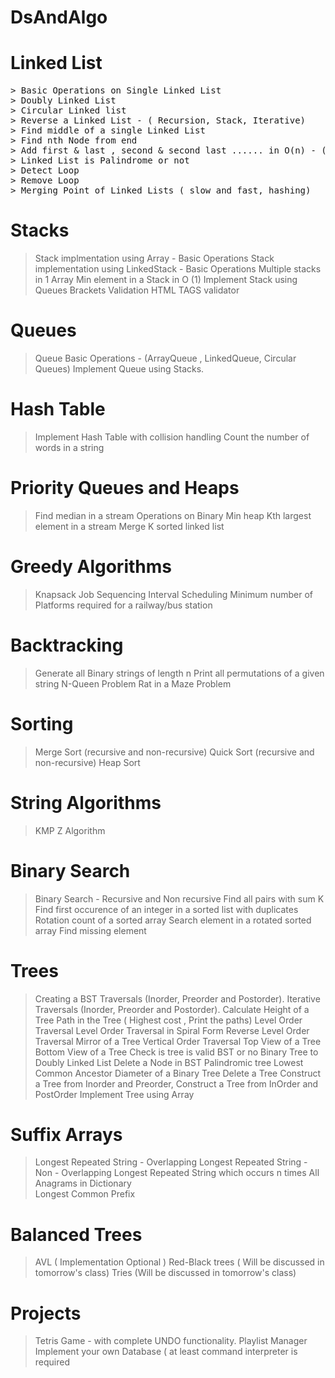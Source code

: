 # DsAndAlgo
# Linked List  	
<pre>
> Basic Operations on Single Linked List 
> Doubly Linked List 
> Circular Linked list
> Reverse a Linked List - ( Recursion, Stack, Iterative)
> Find middle of a single Linked List
> Find nth Node from end
> Add first & last , second & second last ...... in O(n) - ( Recursive and Non recursive)
> Linked List is Palindrome or not
> Detect Loop
> Remove Loop 
> Merging Point of Linked Lists ( slow and fast, hashing)
</pre>
# Stacks	
> Stack implmentation using Array - Basic Operations
> Stack implementation using LinkedStack  - Basic Operations 
> Multiple stacks in 1 Array
> Min element in a Stack in O (1)
> Implement Stack using Queues 
> Brackets Validation
> HTML TAGS validator

# Queues	
> Queue Basic Operations - (ArrayQueue , LinkedQueue, Circular Queues) 
> Implement Queue using Stacks.

# Hash Table	
> Implement Hash Table with collision handling
> Count the number of words in a string

# Priority Queues and Heaps	
> Find median in a stream
> Operations on Binary Min heap
> Kth largest element in a stream
> Merge K sorted linked list

# Greedy Algorithms
> Knapsack
> Job Sequencing
> Interval Scheduling
> Minimum number of Platforms required for a railway/bus station

# Backtracking
> Generate all Binary strings of length n 
> Print all permutations of a given string
> N-Queen Problem
> Rat in a Maze Problem

# Sorting 
> Merge Sort (recursive and non-recursive)
> Quick Sort (recursive and non-recursive)
> Heap Sort

# String Algorithms	
> KMP 
> Z Algorithm

# Binary Search
> Binary Search - Recursive and Non recursive
> Find all pairs with sum K 
> Find first occurence of an integer in a sorted list with duplicates
> Rotation count of a sorted array 
> Search element in a rotated sorted array
> Find missing element

# Trees
> Creating a  BST 
> Traversals (Inorder, Preorder and Postorder).
> Iterative Traversals (Inorder, Preorder and Postorder).
> Calculate Height of a Tree 
> Path in the Tree ( Highest cost , Print the paths)
> Level Order Traversal
> Level Order Traversal in Spiral Form 
> Reverse Level Order Traversal
> Mirror of a Tree
> Vertical Order Traversal 
> Top View of a Tree 
> Bottom View of a Tree
> Check is tree is valid BST or no
> Binary Tree to Doubly Linked List
> Delete a Node in BST 
> Palindromic tree 
> Lowest Common Ancestor
> Diameter of a Binary Tree 
> Delete a Tree 
> Construct a Tree from Inorder and Preorder, 
> Construct a Tree from InOrder and PostOrder
> Implement Tree using Array

# Suffix Arrays
> Longest Repeated String - Overlapping
> Longest Repeated String - Non - Overlapping
> Longest Repeated String which occurs n times 
> All Anagrams in Dictionary  
> Longest Common Prefix

# Balanced Trees
> AVL ( Implementation Optional )
> Red-Black trees ( Will be discussed in tomorrow's class)
> Tries (Will be discussed in tomorrow's class)

# Projects
> Tetris Game - with complete UNDO functionality.
> Playlist Manager
> Implement your own Database ( at least command interpreter is required
